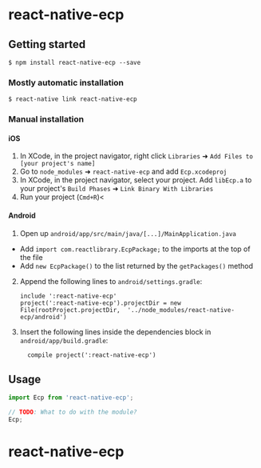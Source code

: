 # react-native-ecp

## Getting started

`$ npm install react-native-ecp --save`

### Mostly automatic installation

`$ react-native link react-native-ecp`

### Manual installation


#### iOS

1. In XCode, in the project navigator, right click `Libraries` ➜ `Add Files to [your project's name]`
2. Go to `node_modules` ➜ `react-native-ecp` and add `Ecp.xcodeproj`
3. In XCode, in the project navigator, select your project. Add `libEcp.a` to your project's `Build Phases` ➜ `Link Binary With Libraries`
4. Run your project (`Cmd+R`)<

#### Android

1. Open up `android/app/src/main/java/[...]/MainApplication.java`
  - Add `import com.reactlibrary.EcpPackage;` to the imports at the top of the file
  - Add `new EcpPackage()` to the list returned by the `getPackages()` method
2. Append the following lines to `android/settings.gradle`:
  	```
  	include ':react-native-ecp'
  	project(':react-native-ecp').projectDir = new File(rootProject.projectDir, 	'../node_modules/react-native-ecp/android')
  	```
3. Insert the following lines inside the dependencies block in `android/app/build.gradle`:
  	```
      compile project(':react-native-ecp')
  	```


## Usage
```javascript
import Ecp from 'react-native-ecp';

// TODO: What to do with the module?
Ecp;
```
# react-native-ecp
